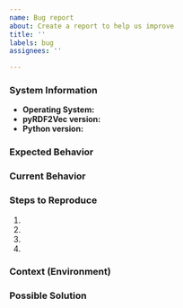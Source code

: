 ```yaml
---
name: Bug report
about: Create a report to help us improve
title: ''
labels: bug
assignees: ''

---
```


### System Information

- **Operating System:**
- **pyRDF2Vec version:**
- **Python version:**

### Expected Behavior
<!--- A clear and concise description of what you expected to happen. -->

### Current Behavior
<!--- A clear and concise description of what the current behavior is. -->

### Steps to Reproduce
<!--- Provide a link to a live example, or an unambiguous set of steps to -->
<!--- reproduce this bug. Include code to reproduce, if relevant. -->
1.
2.
3.
4.

### Context (Environment)
<!--- A clear and concise description of the context of what you are trying to achieve. -->

### Possible Solution
<!--- Not obligatory, but suggest a fix/reason for the bug. -->
